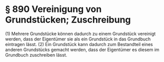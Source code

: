 # § 890 Vereinigung von Grundstücken; Zuschreibung
(1) Mehrere Grundstücke können dadurch zu einem Grundstück vereinigt werden, dass der Eigentümer sie als ein Grundstück in das Grundbuch eintragen lässt.
(2) Ein Grundstück kann dadurch zum Bestandteil eines anderen Grundstücks gemacht werden, dass der Eigentümer es diesem im Grundbuch zuschreiben lässt.